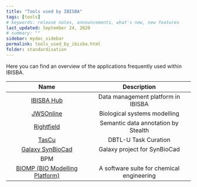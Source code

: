 ```yaml
---
title: "Tools used by IBISBA"
tags: [tools]
# keywords: release notes, announcements, what's new, new features
last_updated: September 24, 2020
# summary: ""
sidebar: mydoc_sidebar
permalink: tools_used_by_ibisba.html
folder: standardisation
---
```


Here you can find an overview of the applications frequently used within IBISBA.

|              Name              |                Description                |
|:--------------------------------------------:|:-----------------------------------------:|
| [IBISBA Hub](https://hub.ibisba.eu)                     | Data management platform in IBISBA        |
| [JWSOnline](https://jjj.mib.ac.uk)                      | Biological systems modelling              |
| [Rightfield](http://rightfield.org.uk)                     | Semantic data annotation by Stealth       |
| [TasCu](https://tascu.vtt.fi/tascu/user/login)                          | DBTL-U Task Curation                      |
| [Galaxy SynBioCad](http://galaxy-synbiocad.org)               | Galaxy project for SynBioCad              |
| BPM                            |                                           |
| [BIOMP (BIO Modelling Platform)](https://tools.ipsen.ntua.gr/ipsentools/web/index.php) | A software suite for chemical engineering |

